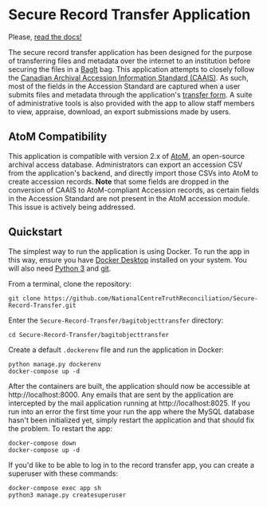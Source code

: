 # Secure Record Transfer Application

Please, [read the docs!](https://nctr-bagit-record-transfer.readthedocs.io/en/latest/)

The secure record transfer application has been designed for the purpose of transferring files and metadata over the internet to an institution before securing the files in a [BagIt](https://datatracker.ietf.org/doc/html/rfc8493) bag. This application attempts to closely follow the [Canadian Archival Accession Information Standard (CAAIS)](http://archivescanada.ca/CWG_AccessionStandard). As such, most of the fields in the Accession Standard are captured when a user submits files and metadata through the application's [transfer form](https://nctr-bagit-record-transfer.readthedocs.io/en/latest/howtouse/transferform.html). A suite of administrative tools is also provided with the app to allow staff members to view, appraise, download, an export submissions made by users.

## AtoM Compatibility

This application is compatible with version 2.x of [AtoM](https://www.accesstomemory.org/en/), an open-source archival access database. Administrators can export an accession CSV from the application's backend, and directly import those CSVs into AtoM to create accession records. **Note** that some fields are dropped in the conversion of CAAIS to AtoM-compliant Accession records, as certain fields in the Accession Standard are not present in the AtoM accession module. This issue is actively being addressed.

## Quickstart

The simplest way to run the application is using Docker. To run the app in this way, ensure you have [Docker Desktop](https://www.docker.com/products/docker-desktop) installed on your system. You will also need [Python 3](https://python.org) and [git](https://git-scm.com/book/en/v2/Getting-Started-Installing-Git).

From a terminal, clone the repository:

```shell
git clone https://github.com/NationalCentreTruthReconciliation/Secure-Record-Transfer.git
```

Enter the `Secure-Record-Transfer/bagitobjecttransfer` directory:

```shell
cd Secure-Record-Transfer/bagitobjecttransfer
```

Create a default `.dockerenv` file and run the application in Docker:

```shell
python manage.py dockerenv
docker-compose up -d
```

After the containers are built, the application should now be accessible at http://localhost:8000. Any emails that are sent by the application are intercepted by the mail application running at http://localhost:8025. If you run into an error the first time your run the app where the MySQL database hasn't been initialized yet, simply restart the application and that should fix the problem. To restart the app:

```shell
docker-compose down
docker-compose up -d
```

If you'd like to be able to log in to the record transfer app, you can create a superuser with these commands:

```shell
docker-compose exec app sh
python3 manage.py createsuperuser
```
